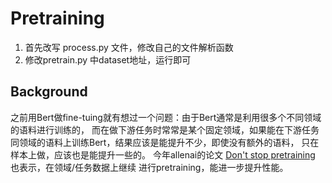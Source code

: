 # Pretraining
1. 首先改写 process.py 文件，修改自己的文件解析函数
2. 修改pretrain.py 中dataset地址，运行即可

## Background
之前用Bert做fine-tuing就有想过一个问题：由于Bert通常是利用很多个不同领域的语料进行训练的，
而在做下游任务时常常是某个固定领域，如果能在下游任务同领域的语料上训练Bert，结果应该是能提升不少，即使没有额外的语料，
只在样本上做，应该也是能提升一些的。
今年allenai的论文 <a href='https://arxiv.org/pdf/2004.10964.pdf'>Don't stop pretraining</a> 也表示，在领域/任务数据上继续
进行pretraining，能进一步提升性能。